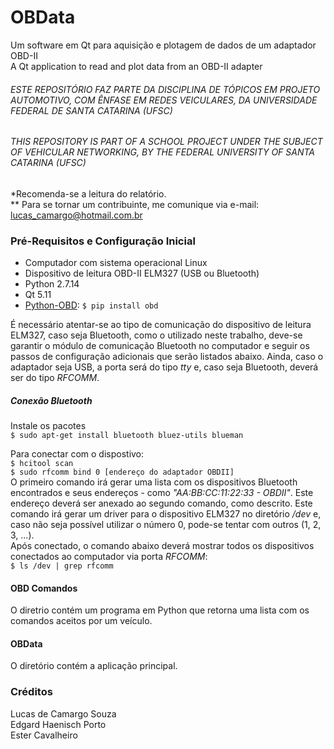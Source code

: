 # OBData
Um software em Qt para aquisição e plotagem de dados de um adaptador OBD-II<br />
A Qt application to read and plot data from an OBD-II adapter


###### ESTE REPOSITÓRIO FAZ PARTE DA DISCIPLINA DE TÓPICOS EM PROJETO AUTOMOTIVO, COM ÊNFASE EM REDES VEICULARES, DA UNIVERSIDADE FEDERAL DE SANTA CATARINA (UFSC)
###### THIS REPOSITORY IS PART OF A SCHOOL PROJECT UNDER THE SUBJECT OF VEHICULAR NETWORKING, BY THE FEDERAL UNIVERSITY OF SANTA CATARINA (UFSC)

\*Recomenda-se a leitura do relatório.<br />
\*\* Para se tornar um contribuinte, me comunique via e-mail: lucas_camargo@hotmail.com.br

### Pré-Requisitos e Configuração Inicial
- Computador com sistema operacional Linux
- Dispositivo de leitura OBD-II ELM327 (USB ou Bluetooth)
- Python 2.7.14
- Qt 5.11
- [Python-OBD](https://python-obd.readthedocs.io/en/latest/): `$ pip install obd`

É necessário atentar-se ao tipo de comunicação do dispositivo de leitura ELM327, caso seja Bluetooth, como o utilizado neste trabalho, deve-se garantir o módulo de comunicação Bluetooth no computador e seguir os passos de configuração adicionais que serão listados abaixo. Ainda, caso o adaptador seja USB, a porta será do tipo *tty* e, caso seja Bluetooth, deverá ser do tipo *RFCOMM*.

##### Conexão Bluetooth
Instale os pacotes<br />
`$ sudo apt-get install bluetooth bluez-utils blueman`

Para conectar com o dispostivo:<br />
`$ hcitool scan`<br />
`$ sudo rfcomm bind 0 [endereço do adaptador OBDII]`<br />
O primeiro comando irá gerar uma lista com os dispositivos Bluetooth encontrados e seus endereços - como *"AA:BB:CC:11:22:33 - OBDII"*. Este endereço deverá ser anexado ao segundo comando, como descrito. Este comando irá gerar um driver para o dispositivo ELM327 no diretório */dev* e, caso não seja possível utilizar o número 0, pode-se tentar com outros (1, 2, 3, ...).<br />
Após conectado, o comando abaixo deverá mostrar todos os dispositivos conectados ao computador via porta *RFCOMM*:<br />
`$ ls /dev | grep rfcomm`

#### OBD Comandos
O diretrio contém um programa em Python que retorna uma lista com os comandos aceitos por um veículo.

#### OBData
O diretório contém a aplicação principal.

### Créditos
Lucas de Camargo Souza<br />
Edgard Haenisch Porto<br />
Ester Cavalheiro
